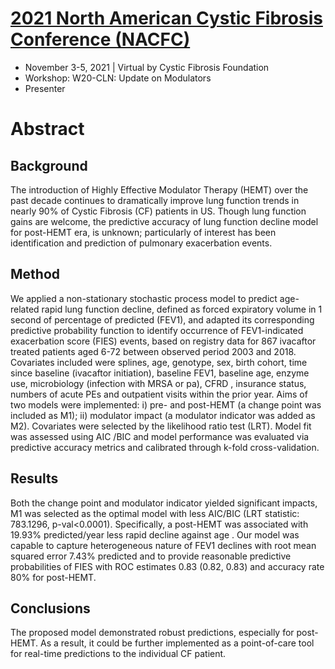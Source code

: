 # [2021 North American Cystic Fibrosis Conference (NACFC)](https://www.nacfconference.org/)
* November 3-5, 2021 | Virtual by Cystic Fibrosis Foundation
* Workshop: W20-CLN: Update on Modulators
* Presenter

# Abstract
## Background
The introduction of Highly Effective Modulator Therapy (HEMT) over the past decade continues to dramatically improve lung function trends in nearly 90% of Cystic Fibrosis (CF) patients in US. Though lung function gains are welcome, the predictive accuracy of lung function decline model for post-HEMT era, is unknown; particularly of interest has been identification and prediction of pulmonary exacerbation events.

## Method
We applied a non-stationary stochastic process model to predict age-related rapid lung function decline, defined as forced expiratory volume in 1 second of percentage of predicted (FEV1), and adapted its corresponding predictive probability function to identify occurrence of FEV1-indicated exacerbation score (FIES) events, based on registry data for 867 ivacaftor treated patients aged 6-72 between observed period 2003 and 2018. Covariates included were splines, age, genotype, sex, birth cohort, time since baseline (ivacaftor initiation), baseline FEV1, baseline age, enzyme use, microbiology (infection with MRSA or pa), CFRD , insurance status, numbers of acute PEs and outpatient visits within the prior year. Aims of two models were implemented: i) pre- and post-HEMT (a change point was included as M1); ii) modulator impact (a modulator indicator was added as M2). Covariates were selected by the likelihood ratio test (LRT). Model fit was assessed using AIC /BIC  and model performance was evaluated via predictive accuracy metrics and calibrated through k-fold cross-validation. 

## Results
Both the change point and modulator indicator yielded significant impacts, M1 was selected as the optimal model with less AIC/BIC (LRT statistic: 783.1296, p-val<0.0001). Specifically, a post-HEMT was associated with 19.93% predicted/year less rapid decline against age . Our model was capable to capture heterogeneous nature of FEV1 declines with root mean squared error 7.43% predicted and to provide reasonable predictive probabilities of FIES with ROC  estimates 0.83 (0.82, 0.83) and accuracy rate 80% for post-HEMT.  

## Conclusions
The proposed model demonstrated robust predictions, especially for post-HEMT. As a result, it could be further implemented as a point-of-care tool for real-time predictions to the individual CF patient.
